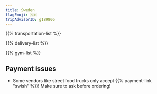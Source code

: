 ```yaml
---
title: Sweden
flagEmoji: 🇸🇪
tripAdvisorID: g189806
---
```


{{% transportation-list %}}

{{% delivery-list %}}

{{% gym-list %}}

## Payment issues
- Some vendors like street food trucks only accept {{% payment-link "swish" %}}! Make sure to ask before ordering!
